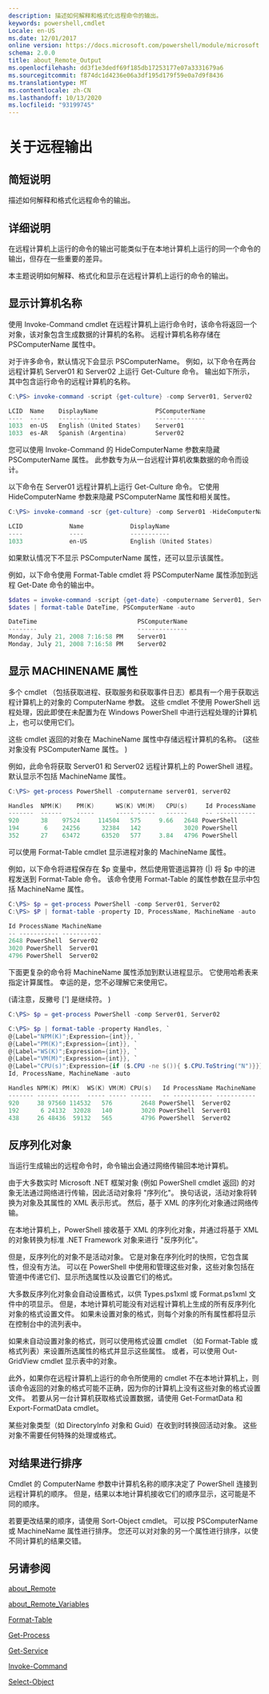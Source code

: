 ```yaml
---
description: 描述如何解释和格式化远程命令的输出。
keywords: powershell,cmdlet
Locale: en-US
ms.date: 12/01/2017
online version: https://docs.microsoft.com/powershell/module/microsoft.powershell.core/about/about_remote_output?view=powershell-6&WT.mc_id=ps-gethelp
schema: 2.0.0
title: about_Remote_Output
ms.openlocfilehash: dd3f1e3dedf69f185db17253177e07a3331679a6
ms.sourcegitcommit: f874dc1d4236e06a3df195d179f59e0a7d9f8436
ms.translationtype: MT
ms.contentlocale: zh-CN
ms.lasthandoff: 10/13/2020
ms.locfileid: "93199745"
---
```

# <a name="about-remote-output"></a>关于远程输出

## <a name="short-description"></a>简短说明
描述如何解释和格式化远程命令的输出。

## <a name="long-description"></a>详细说明

在远程计算机上运行的命令的输出可能类似于在本地计算机上运行的同一个命令的输出，但存在一些重要的差异。

本主题说明如何解释、格式化和显示在远程计算机上运行的命令的输出。

## <a name="displaying-the-computer-name"></a>显示计算机名称

使用 Invoke-Command cmdlet 在远程计算机上运行命令时，该命令将返回一个对象，该对象包含生成数据的计算机的名称。 远程计算机名称存储在 PSComputerName 属性中。

对于许多命令，默认情况下会显示 PSComputerName。 例如，以下命令在两台远程计算机 Server01 和 Server02 上运行 Get-Culture 命令。 输出如下所示，其中包含运行命令的远程计算机的名称。

```powershell
C:\PS> invoke-command -script {get-culture} -comp Server01, Server02

LCID  Name    DisplayName                PSComputerName
----  ----    -----------                --------------
1033  en-US   English (United States)    Server01
1033  es-AR   Spanish (Argentina)        Server02
```

您可以使用 Invoke-Command 的 HideComputerName 参数来隐藏 PSComputerName 属性。 此参数专为从一台远程计算机收集数据的命令而设计。

以下命令在 Server01 远程计算机上运行 Get-Culture 命令。 它使用 HideComputerName 参数来隐藏 PSComputerName 属性和相关属性。

```powershell
C:\PS> invoke-command -scr {get-culture} -comp Server01 -HideComputerName

LCID             Name             DisplayName
----             ----             -----------
1033             en-US            English (United States)
```

如果默认情况下不显示 PSComputerName 属性，还可以显示该属性。

例如，以下命令使用 Format-Table cmdlet 将 PSComputerName 属性添加到远程 Get-Date 命令的输出中。

```powershell
$dates = invoke-command -script {get-date} -computername Server01, Server02
$dates | format-table DateTime, PSComputerName -auto

DateTime                            PSComputerName
--------                            --------------
Monday, July 21, 2008 7:16:58 PM    Server01
Monday, July 21, 2008 7:16:58 PM    Server02
```

## <a name="displaying-the-machinename-property"></a>显示 MACHINENAME 属性

多个 cmdlet （包括获取进程、获取服务和获取事件日志）都具有一个用于获取远程计算机上的对象的 ComputerName 参数。
这些 cmdlet 不使用 PowerShell 远程处理，因此即使在未配置为在 Windows PowerShell 中进行远程处理的计算机上，也可以使用它们。

这些 cmdlet 返回的对象在 MachineName 属性中存储远程计算机的名称。  (这些对象没有 PSComputerName 属性。 ) 

例如，此命令将获取 Server01 和 Server02 远程计算机上的 PowerShell 进程。 默认显示不包括 MachineName 属性。

```powershell
C:\PS> get-process PowerShell -computername server01, server02

Handles  NPM(K)    PM(K)      WS(K) VM(M)   CPU(s)     Id ProcessName
-------  ------    -----      ----- -----   ------     -- -----------
920      38    97524     114504   575     9.66   2648 PowerShell
194       6    24256      32384   142            3020 PowerShell
352      27    63472      63520   577     3.84   4796 PowerShell
```

可以使用 Format-Table cmdlet 显示进程对象的 MachineName 属性。

例如，以下命令将进程保存在 $p 变量中，然后使用管道运算符 (|) 将 $p 中的进程发送到 Format-Table 命令。 该命令使用 Format-Table 的属性参数在显示中包括 MachineName 属性。

```powershell
C:\PS> $p = get-process PowerShell -comp Server01, Server02
C:\PS> $P | format-table -property ID, ProcessName, MachineName -auto

Id ProcessName MachineName
-- ----------- -----------
2648 PowerShell  Server02
3020 PowerShell  Server01
4796 PowerShell  Server02
```

下面更复杂的命令将 MachineName 属性添加到默认进程显示。 它使用哈希表来指定计算属性。 幸运的是，您不必理解它来使用它。

 (请注意，反撇号 ['] 是继续符。 ) 

```powershell
C:\PS> $p = get-process PowerShell -comp Server01, Server02

C:\PS> $p | format-table -property Handles, `
@{Label="NPM(K)";Expression={int}}, `
@{Label="PM(K)";Expression={int}}, `
@{Label="WS(K)";Expression={int}}, `
@{Label="VM(M)";Expression={int}}, `
@{Label="CPU(s)";Expression={if ($.CPU -ne $()){ $.CPU.ToString("N")}}}, `
Id, ProcessName, MachineName -auto

Handles NPM(K) PM(K)  WS(K) VM(M) CPU(s)   Id ProcessName MachineName
------- ------ -----  ----- ----- ------   -- ----------- -----------
920     38 97560 114532   576        2648 PowerShell  Server02
192      6 24132  32028   140        3020 PowerShell  Server01
438     26 48436  59132   565        4796 PowerShell  Server02

```

## <a name="deserialized-objects"></a>反序列化对象

当运行生成输出的远程命令时，命令输出会通过网络传输回本地计算机。

由于大多数实时 Microsoft .NET 框架对象 (例如 PowerShell cmdlet 返回) 的对象无法通过网络进行传输，因此活动对象将 "序列化"。 换句话说，活动对象将转换为对象及其属性的 XML 表示形式。 然后，基于 XML 的序列化对象通过网络传输。

在本地计算机上，PowerShell 接收基于 XML 的序列化对象，并通过将基于 XML 的对象转换为标准 .NET Framework 对象来进行 "反序列化"。

但是，反序列化的对象不是活动对象。 它是对象在序列化时的快照，它包含属性，但没有方法。 可以在 PowerShell 中使用和管理这些对象，这些对象包括在管道中传递它们、显示所选属性以及设置它们的格式。

大多数反序列化对象会自动设置格式，以供 Types.ps1xml 或 Format.ps1xml 文件中的项显示。 但是，本地计算机可能没有对远程计算机上生成的所有反序列化对象的格式设置文件。 如果未设置对象的格式，则每个对象的所有属性都将显示在控制台中的流列表中。

如果未自动设置对象的格式，则可以使用格式设置 cmdlet （如 Format-Table 或格式列表）来设置所选属性的格式并显示这些属性。 或者，可以使用 Out-GridView cmdlet 显示表中的对象。

此外，如果你在远程计算机上运行的命令所使用的 cmdlet 不在本地计算机上，则该命令返回的对象的格式可能不正确，因为你的计算机上没有这些对象的格式设置文件。 若要从另一台计算机获取格式设置数据，请使用 Get-FormatData 和 Export-FormatData cmdlet。

某些对象类型（如 DirectoryInfo 对象和 Guid）在收到时转换回活动对象。 这些对象不需要任何特殊的处理或格式。

## <a name="ordering-the-results"></a>对结果进行排序

Cmdlet 的 ComputerName 参数中计算机名称的顺序决定了 PowerShell 连接到远程计算机的顺序。 但是，结果以本地计算机接收它们的顺序显示，这可能是不同的顺序。

若要更改结果的顺序，请使用 Sort-Object cmdlet。 可以按 PSComputerName 或 MachineName 属性进行排序。 您还可以对对象的另一个属性进行排序，以使不同计算机的结果交错。

## <a name="see-also"></a>另请参阅

[about_Remote](about_Remote.md)

[about_Remote_Variables](about_Remote_Variables.md)

[Format-Table](xref:Microsoft.PowerShell.Utility.Format-Table)

[Get-Process](xref:Microsoft.PowerShell.Management.Get-Process)

[Get-Service](xref:Microsoft.PowerShell.Management.Get-Service)

[Invoke-Command](xref:Microsoft.PowerShell.Core.Invoke-Command)

[Select-Object](xref:Microsoft.PowerShell.Utility.Select-Object)
